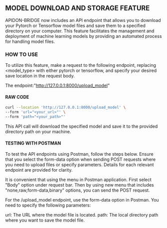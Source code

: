 
## MODEL DOWNLOAD AND STORAGE FEATURE

APIDON-BRIDGE now includes an API endpoint that allows you to download your Pytorch or Tensorflow model files and save them to a specified directory on your computer. This feature facilitates the management and deployment of machine learning models by providing an automated process for handling model files.

### HOW TO USE

To utilize this feature, make a request to the following endpoint, replacing <model_type> with either pytorch or tensorflow, and specify your desired save location in the request body. 

The endpoint:"http://127.0.0.1:8000/upload_model"

#### RAW CODE
```bash
curl --location 'http://127.0.0.1:8000/upload_model' \
--form 'url="<your_url>"' \
--form 'path="<your_path>"'
```
This API call will download the specified model and save it to the provided directory path on your machine.

#### TESTING WITH POSTMAN

To test the API endpoints using Postman, follow the steps below. Ensure that you select the form-data option when sending POST requests where you need to upload files or specify parameters. Details for each relevant endpoint are provided for clarity.

It is convenient that using the menu in Postman application. First select "Body" option under request bar. Then by using new menu that includes "none,raw,form-data,binary" options, you can send the POST request. 



For the /upload_model endpoint, use the form-data option in Postman. You need to specify the following parameters:

url: The URL where the model file is located.
path: The local directory path where you want to save the model file.
